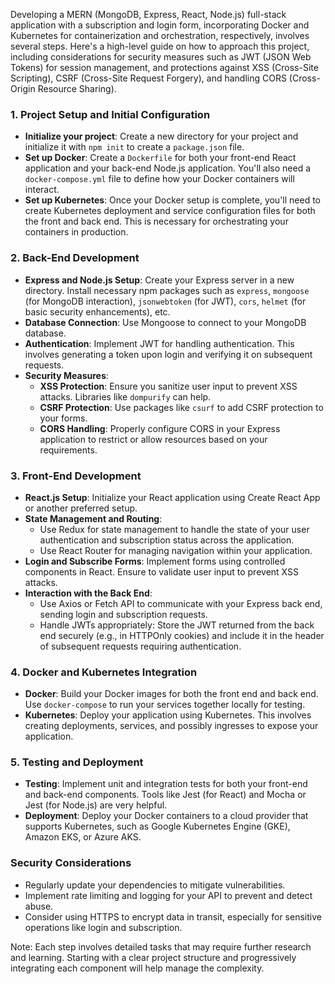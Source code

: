 Developing a MERN (MongoDB, Express, React, Node.js) full-stack application with a subscription and login form, incorporating Docker and Kubernetes for containerization and orchestration, respectively, involves several steps. Here's a high-level guide on how to approach this project, including considerations for security measures such as JWT (JSON Web Tokens) for session management, and protections against XSS (Cross-Site Scripting), CSRF (Cross-Site Request Forgery), and handling CORS (Cross-Origin Resource Sharing).

### 1. Project Setup and Initial Configuration

-   **Initialize your project**: Create a new directory for your project and initialize it with `npm init` to create a `package.json` file.
-   **Set up Docker**: Create a `Dockerfile` for both your front-end React application and your back-end Node.js application. You'll also need a `docker-compose.yml` file to define how your Docker containers will interact.
-   **Set up Kubernetes**: Once your Docker setup is complete, you'll need to create Kubernetes deployment and service configuration files for both the front and back end. This is necessary for orchestrating your containers in production.

### 2. Back-End Development

-   **Express and Node.js Setup**: Create your Express server in a new directory. Install necessary npm packages such as `express`, `mongoose` (for MongoDB interaction), `jsonwebtoken` (for JWT), `cors`, `helmet` (for basic security enhancements), etc.
-   **Database Connection**: Use Mongoose to connect to your MongoDB database.
-   **Authentication**: Implement JWT for handling authentication. This involves generating a token upon login and verifying it on subsequent requests.
-   **Security Measures**:
    -   **XSS Protection**: Ensure you sanitize user input to prevent XSS attacks. Libraries like `dompurify` can help.
    -   **CSRF Protection**: Use packages like `csurf` to add CSRF protection to your forms.
    -   **CORS Handling**: Properly configure CORS in your Express application to restrict or allow resources based on your requirements.

### 3. Front-End Development

-   **React.js Setup**: Initialize your React application using Create React App or another preferred setup.
-   **State Management and Routing**:
    -   Use Redux for state management to handle the state of your user authentication and subscription status across the application.
    -   Use React Router for managing navigation within your application.
-   **Login and Subscribe Forms**: Implement forms using controlled components in React. Ensure to validate user input to prevent XSS attacks.
-   **Interaction with the Back End**:
    -   Use Axios or Fetch API to communicate with your Express back end, sending login and subscription requests.
    -   Handle JWTs appropriately: Store the JWT returned from the back end securely (e.g., in HTTPOnly cookies) and include it in the header of subsequent requests requiring authentication.

### 4. Docker and Kubernetes Integration

-   **Docker**: Build your Docker images for both the front end and back end. Use `docker-compose` to run your services together locally for testing.
-   **Kubernetes**: Deploy your application using Kubernetes. This involves creating deployments, services, and possibly ingresses to expose your application.

### 5. Testing and Deployment

-   **Testing**: Implement unit and integration tests for both your front-end and back-end components. Tools like Jest (for React) and Mocha or Jest (for Node.js) are very helpful.
-   **Deployment**: Deploy your Docker containers to a cloud provider that supports Kubernetes, such as Google Kubernetes Engine (GKE), Amazon EKS, or Azure AKS.

### Security Considerations

-   Regularly update your dependencies to mitigate vulnerabilities.
-   Implement rate limiting and logging for your API to prevent and detect abuse.
-   Consider using HTTPS to encrypt data in transit, especially for sensitive operations like login and subscription.

Note: Each step involves detailed tasks that may require further research and learning. Starting with a clear project structure and progressively integrating each component will help manage the complexity.
